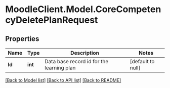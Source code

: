 # MoodleClient.Model.CoreCompetencyDeletePlanRequest

## Properties

Name | Type | Description | Notes
------------ | ------------- | ------------- | -------------
**Id** | **int** | Data base record id for the learning plan | [default to null]

[[Back to Model list]](../README.md#documentation-for-models) [[Back to API list]](../README.md#documentation-for-api-endpoints) [[Back to README]](../README.md)

